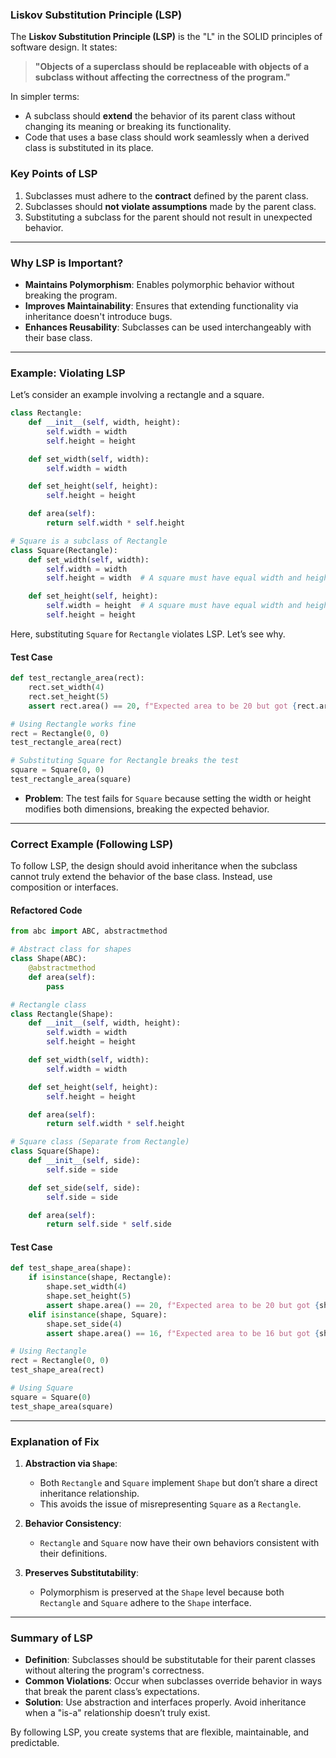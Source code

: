 ### **Liskov Substitution Principle (LSP)**

The **Liskov Substitution Principle (LSP)** is the "L" in the SOLID principles of software design. It states:

> **"Objects of a superclass should be replaceable with objects of a subclass without affecting the correctness of the program."**

In simpler terms:
- A subclass should **extend** the behavior of its parent class without changing its meaning or breaking its functionality.
- Code that uses a base class should work seamlessly when a derived class is substituted in its place.

### **Key Points of LSP**
1. Subclasses must adhere to the **contract** defined by the parent class.
2. Subclasses should **not violate assumptions** made by the parent class.
3. Substituting a subclass for the parent should not result in unexpected behavior.

---

### **Why LSP is Important?**
- **Maintains Polymorphism**: Enables polymorphic behavior without breaking the program.
- **Improves Maintainability**: Ensures that extending functionality via inheritance doesn't introduce bugs.
- **Enhances Reusability**: Subclasses can be used interchangeably with their base class.

---

### **Example: Violating LSP**

Let’s consider an example involving a rectangle and a square.

```python
class Rectangle:
    def __init__(self, width, height):
        self.width = width
        self.height = height

    def set_width(self, width):
        self.width = width

    def set_height(self, height):
        self.height = height

    def area(self):
        return self.width * self.height

# Square is a subclass of Rectangle
class Square(Rectangle):
    def set_width(self, width):
        self.width = width
        self.height = width  # A square must have equal width and height

    def set_height(self, height):
        self.width = height  # A square must have equal width and height
        self.height = height
```

Here, substituting `Square` for `Rectangle` violates LSP. Let’s see why.

#### **Test Case**
```python
def test_rectangle_area(rect):
    rect.set_width(4)
    rect.set_height(5)
    assert rect.area() == 20, f"Expected area to be 20 but got {rect.area()}"

# Using Rectangle works fine
rect = Rectangle(0, 0)
test_rectangle_area(rect)

# Substituting Square for Rectangle breaks the test
square = Square(0, 0)
test_rectangle_area(square)
```

- **Problem**: The test fails for `Square` because setting the width or height modifies both dimensions, breaking the expected behavior.

---

### **Correct Example (Following LSP)**

To follow LSP, the design should avoid inheritance when the subclass cannot truly extend the behavior of the base class. Instead, use composition or interfaces.

#### **Refactored Code**
```python
from abc import ABC, abstractmethod

# Abstract class for shapes
class Shape(ABC):
    @abstractmethod
    def area(self):
        pass

# Rectangle class
class Rectangle(Shape):
    def __init__(self, width, height):
        self.width = width
        self.height = height

    def set_width(self, width):
        self.width = width

    def set_height(self, height):
        self.height = height

    def area(self):
        return self.width * self.height

# Square class (Separate from Rectangle)
class Square(Shape):
    def __init__(self, side):
        self.side = side

    def set_side(self, side):
        self.side = side

    def area(self):
        return self.side * self.side
```

#### **Test Case**
```python
def test_shape_area(shape):
    if isinstance(shape, Rectangle):
        shape.set_width(4)
        shape.set_height(5)
        assert shape.area() == 20, f"Expected area to be 20 but got {shape.area()}"
    elif isinstance(shape, Square):
        shape.set_side(4)
        assert shape.area() == 16, f"Expected area to be 16 but got {shape.area()}"

# Using Rectangle
rect = Rectangle(0, 0)
test_shape_area(rect)

# Using Square
square = Square(0)
test_shape_area(square)
```

---

### **Explanation of Fix**

1. **Abstraction via `Shape`**:
   - Both `Rectangle` and `Square` implement `Shape` but don’t share a direct inheritance relationship.
   - This avoids the issue of misrepresenting `Square` as a `Rectangle`.

2. **Behavior Consistency**:
   - `Rectangle` and `Square` now have their own behaviors consistent with their definitions.

3. **Preserves Substitutability**:
   - Polymorphism is preserved at the `Shape` level because both `Rectangle` and `Square` adhere to the `Shape` interface.

---

### **Summary of LSP**
- **Definition**: Subclasses should be substitutable for their parent classes without altering the program's correctness.
- **Common Violations**: Occur when subclasses override behavior in ways that break the parent class’s expectations.
- **Solution**: Use abstraction and interfaces properly. Avoid inheritance when a "is-a" relationship doesn’t truly exist.

By following LSP, you create systems that are flexible, maintainable, and predictable.